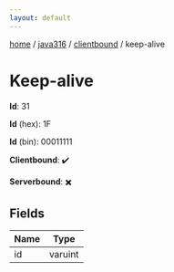 ```yaml
---
layout: default
---
```


[home](/)  /  [java316](/protocol/java316)  /  [clientbound](/protocol/java316/clientbound)  /  keep-alive

# Keep-alive

**Id**: 31

**Id** (hex): 1F

**Id** (bin): 00011111

**Clientbound**: ✔️

**Serverbound**: ✖️

## Fields

Name | Type
---|---
id | varuint

